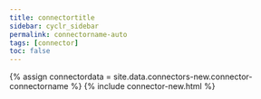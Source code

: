 ```yaml
---
title: connectortitle
sidebar: cyclr_sidebar
permalink: connectorname-auto
tags: [connector]
toc: false
---
```

{% assign connectordata = site.data.connectors-new.connector-connectorname %}
{% include connector-new.html %}	